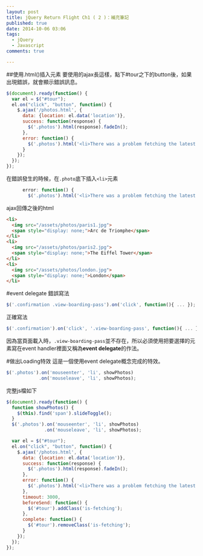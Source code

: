 ```yaml
---
layout: post
title: jQuery Return Flight Ch1 ( 2 )：補充筆記
published: true
date: 2014-10-06 03:06
tags:
  - jQuery
  - Javascript
comments: true

---
```

##使用.html()插入元素
要使用的ajax長這樣，點下#tour之下的button後，如果出現錯誤，就會顯示錯誤訊息。
```js
$(document).ready(function() {
  var el = $("#tour");
  el.on("click", "button", function() {
    $.ajax('/photos.html', {
      data: {location: el.data('location')},
      success: function(response) {
        $('.photos').html(response).fadeIn();
      },
      error: function() {
        $('.photos').html('<li>There was a problem fetching the latest photos. Please try again.</li>');
      }
    });
  });
});
```
在錯誤發生的時候，在```.photo```底下插入```<li>```元素
```js
      error: function() {
        $('.photos').html('<li>There was a problem fetching the latest photos. Please try again.</li>');
```
ajax回傳之後的html
```html
<li>
  <img src="/assets/photos/paris1.jpg">
  <span style="display: none;">Arc de Triomphe</span>
</li>
<li>
  <img src="/assets/photos/paris2.jpg">
  <span style="display: none;">The Eiffel Tower</span>
</li>
<li>
  <img src="/assets/photos/london.jpg">
  <span style="display: none;">London</span>
</li>
```

#event delegate
錯誤寫法
```js
$('.confirmation .view-boarding-pass').on('click', function(){ ... });
```
正確寫法
```js
$('.confirmation').on('click', '.view-boarding-pass', function(){ ... })
```
因為當頁面載入時，```.view-boarding-pass```並不存在，所以必須使用把要選擇的元素寫在event handler裡面又稱為**event delegate**的作法。

#做出Loading特效
這是一個使用event delegate概念完成的特效。
```js
$('.photos').on('mouseenter', 'li', showPhotos)
            .on('mouseleave', 'li', showPhotos);
```
完整js檔如下
```js
$(document).ready(function() {
  function showPhotos() {
    $(this).find('span').slideToggle();
  }
  $('.photos').on('mouseenter', 'li', showPhotos)
              .on('mouseleave', 'li', showPhotos);

  var el = $("#tour");
  el.on("click", "button", function() {
    $.ajax('/photos.html', {
      data: {location: el.data('location')},
      success: function(response) {
        $('.photos').html(response).fadeIn();
      },
      error: function() {
        $('.photos').html('<li>There was a problem fetching the latest photos. Please try again.</li>');
      },
      timeout: 3000,
      beforeSend: function() {
        $('#tour').addClass('is-fetching');
      },
      complete: function() {
        $('#tour').removeClass('is-fetching');
      }
    });
  });
});
```